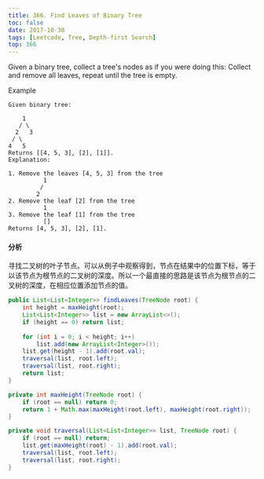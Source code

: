 ```yaml
---
title: 366. Find Leaves of Binary Tree
toc: false
date: 2017-10-30
tags: [Leetcode, Tree, Depth-first Search]
top: 366
---
```


Given a binary tree, collect a tree's nodes as if you were doing this: Collect and remove all leaves, repeat until the tree is empty.

 
Example

```
Given binary tree:

    1
   / \
  2   3
 / \     
4   5    
Returns [[4, 5, 3], [2], [1]].
Explanation:

1. Remove the leaves [4, 5, 3] from the tree
          1
         / 
        2          
2. Remove the leaf [2] from the tree
          1          
3. Remove the leaf [1] from the tree
          []         
Returns [4, 5, 3], [2], [1].
```

#### 分析

寻找二叉树的叶子节点。可以从例子中观察得到，节点在结果中的位置下标，等于以该节点为根节点的二叉树的深度。所以一个最直接的思路是该节点为根节点的二叉树的深度，在相应位置添加节点的值。


```Java
public List<List<Integer>> findLeaves(TreeNode root) {
    int height = maxHeight(root);
    List<List<Integer>> list = new ArrayList<>();
    if (height == 0) return list;
    
    for (int i = 0; i < height; i++)
        list.add(new ArrayList<Integer>());
    list.get(height - 1).add(root.val);
    traversal(list, root.left);
    traversal(list, root.right);
    return list;
}

private int maxHeight(TreeNode root) {
    if (root == null) return 0;
    return 1 + Math.max(maxHeight(root.left), maxHeight(root.right));
}

private void traversal(List<List<Integer>> list, TreeNode root) {
    if (root == null) return;
    list.get(maxHeight(root) - 1).add(root.val);
    traversal(list, root.left);
    traversal(list, root.right);
}
```